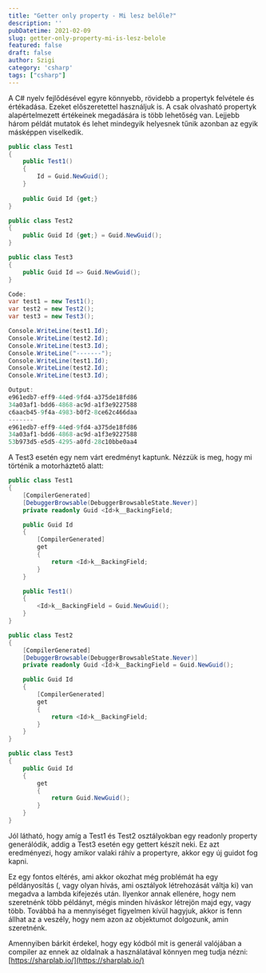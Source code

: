 ```yaml
---
title: "Getter only property - Mi lesz belőle?"
description: ''
pubDatetime: 2021-02-09
slug: getter-only-property-mi-is-lesz-belole
featured: false
draft: false
author: Szigi
category: 'csharp'
tags: ["csharp"]
---
```


A C# nyelv fejlődésével egyre könnyebb, rövidebb a propertyk felvétele és értékadása. Ezeket előszeretettel használjuk is. A csak olvasható propertyk alapértelmezett értékeinek megadására is több lehetőség van. Lejjebb három példát mutatok és lehet mindegyik helyesnek tűnik azonban az egyik másképpen viselkedik.

``` csharp
public class Test1
{
    public Test1()
    {
        Id = Guid.NewGuid();
    }
    
    public Guid Id {get;}
}

public class Test2
{
    public Guid Id {get;} = Guid.NewGuid();
}

public class Test3
{
    public Guid Id => Guid.NewGuid();
}
```

```csharp
Code:
var test1 = new Test1();
var test2 = new Test2();
var test3 = new Test3();

Console.WriteLine(test1.Id);
Console.WriteLine(test2.Id);
Console.WriteLine(test3.Id);
Console.WriteLine("-------");
Console.WriteLine(test1.Id);
Console.WriteLine(test2.Id);
Console.WriteLine(test3.Id);

Output:
e961edb7-eff9-44ed-9fd4-a375de18fd86
34a03af1-bdd6-4868-ac9d-a1f3e9227588
c6aacb45-9f4a-4983-b0f2-8ce62c466daa
-------
e961edb7-eff9-44ed-9fd4-a375de18fd86
34a03af1-bdd6-4868-ac9d-a1f3e9227588
53b973d5-e5d5-4295-a0fd-28c10bbe0aa4
```

A Test3 esetén egy nem várt eredményt kaptunk. Nézzük is meg, hogy mi történik a motorháztető alatt:

```csharp
public class Test1
{
    [CompilerGenerated]
    [DebuggerBrowsable(DebuggerBrowsableState.Never)]
    private readonly Guid <Id>k__BackingField;

    public Guid Id
    {
        [CompilerGenerated]
        get
        {
            return <Id>k__BackingField;
        }
    }

    public Test1()
    {
        <Id>k__BackingField = Guid.NewGuid();
    }
}

public class Test2
{
    [CompilerGenerated]
    [DebuggerBrowsable(DebuggerBrowsableState.Never)]
    private readonly Guid <Id>k__BackingField = Guid.NewGuid();

    public Guid Id
    {
        [CompilerGenerated]
        get
        {
            return <Id>k__BackingField;
        }
    }
}

public class Test3
{
    public Guid Id
    {
        get
        {
            return Guid.NewGuid();
        }
    }
}
```

Jól látható, hogy amíg a Test1 és Test2 osztályokban egy readonly property generálódik, addig a Test3 esetén egy gettert készít neki. Ez azt eredményezi, hogy amikor valaki ráhív a propertyre, akkor egy új guidot fog kapni.

Ez egy fontos eltérés, ami akkor okozhat még problémát ha egy példányosítás (, vagy olyan hívás, ami osztályok létrehozását váltja ki) van megadva a lambda kifejezés után. Ilyenkor annak ellenére, hogy nem szeretnénk több példányt, mégis minden híváskor létrejön majd egy, vagy több. Továbbá ha a mennyiséget figyelmen kívül hagyjuk, akkor is fenn állhat az a veszély, hogy nem azon az objektumot dolgozunk, amin szeretnénk.

Amennyiben bárkit érdekel, hogy egy kódból mit is generál valójában a compiler az ennek az oldalnak a használatával könnyen meg tudja nézni: [https://sharplab.io/](https://sharplab.io/)
